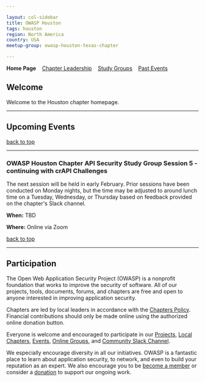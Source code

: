 ```yaml
---

layout: col-sidebar
title: OWASP Houston
tags: houston
region: North America
country: USA
meetup-group: owasp-houston-texas-chapter

---
```


<strong>Home Page</strong>
&nbsp;&nbsp;&nbsp;[Chapter Leadership](leaders.md)
&nbsp;&nbsp;&nbsp;[Study Groups](studygroups.md)
&nbsp;&nbsp;&nbsp;[Past Events](pastevents.md)

## Welcome

Welcome to the Houston chapter homepage.



<hr/>

## Upcoming Events




[back to top](#welcome)

<hr>


### OWASP Houston Chapter API Security Study Group Session 5 - continuing with crAPI Challenges ###

The next session will be held in early February. Prior sessions have been conducted on Monday nights, but the time may be adjusted to around lunch time on a Tuesday, Wednesday, or Thursday based on feedback provided on the chapter's Slack channel.

**When:**
TBD

**Where:**
Online via Zoom

[back to top](#welcome)

<hr>

## Participation
The Open Web Application Security Project (OWASP) is a nonprofit foundation that works to improve the security of software. All of our projects, tools, documents, forums, and chapters are free and open to anyone interested in improving application security. 

Chapters are led by local leaders in accordance with the [Chapters Policy](/www-policy/operational/chapters). Financial contributions should only be made online using the authorized online donation button. 

Everyone is welcome and encouraged to participate in our [Projects](/projects/), [Local Chapters](/chapters/), [Events](/events/), [Online Groups](https://groups.google.com/a/owasp.com/), and [Community Slack Channel](https://owasp.slack.com/).

We especially encourage diversity in all our initiatives. OWASP is a fantastic place to learn about application security, to network, and even to build your reputation as an expert. We also encourage you to be [become a member](/membership/) or consider a [donation](/donate/) to support our ongoing work.


